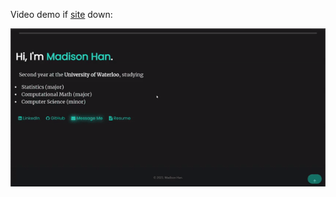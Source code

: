 Video demo if [site](https://madison-han.github.io) down:

![demo](https://github.com/madison-han/madison-han.github.io/blob/main/site.gif)
